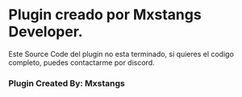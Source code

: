 <H1>Plugin creado por Mxstangs Developer.</H1>

Este Source Code del plugin no esta terminado, si quieres el codigo
completo, puedes contactarme por discord.

<h3>Plugin Created By: Mxstangs </h3>
